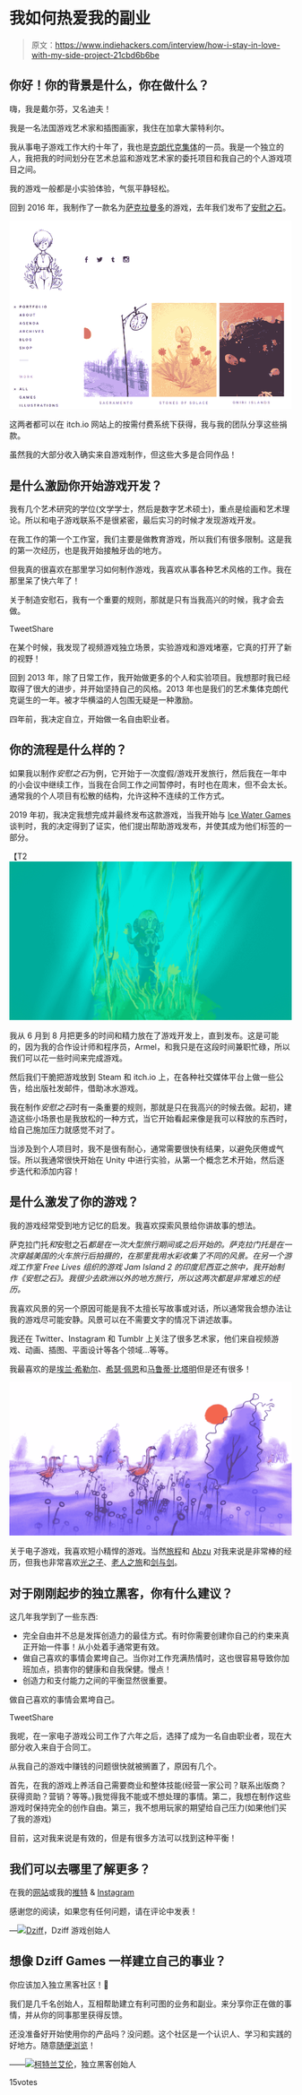 # 我如何热爱我的副业

> 原文：<https://www.indiehackers.com/interview/how-i-stay-in-love-with-my-side-project-21cbd6b6be>

## 你好！你的背景是什么，你在做什么？

嗨，我是戴尔芬，又名迪夫！

我是一名法国游戏艺术家和插图画家，我住在加拿大蒙特利尔。

我从事电子游戏工作大约十年了，我也是[克朗代克集体](http://klondike.fr/)的一员。我是一个独立的人，我把我的时间划分在艺术总监和游戏艺术家的委托项目和我自己的个人游戏项目之间。

我的游戏一般都是小实验体验，气氛平静轻松。

回到 2016 年，我制作了一款名为[萨克拉曼多](https://www.dziff.com/?portfolio=sacramento)的游戏，去年我们发布了[安慰之石](https://www.dziff.com/?portfolio=stones-of-solace)。

[![home](img/57d98b769e958d3b8694f77fab7063e5.png)](https://www.dziff.com/m)

这两者都可以在 itch.io 网站上的按需付费系统下获得，我与我的团队分享这些捐款。

虽然我的大部分收入确实来自游戏制作，但这些大多是合同作品！

## 是什么激励你开始游戏开发？

我有几个艺术研究的学位(文学学士，然后是数字艺术硕士)，重点是绘画和艺术理论。所以和电子游戏联系不是很紧密，最后实习的时候才发现游戏开发。

在我工作的第一个工作室，我们主要是做教育游戏，所以我们有很多限制。这是我的第一次经历，也是我开始接触牙齿的地方。

但我真的很喜欢在那里学习如何制作游戏，我喜欢从事各种艺术风格的工作。我在那里呆了快六年了！

关于制造安慰石，我有一个重要的规则，那就是只有当我高兴的时候，我才会去做。

TweetShare

在某个时候，我发现了视频游戏独立场景，实验游戏和游戏堵塞，它真的打开了新的视野！

回到 2013 年，除了日常工作，我开始做更多的个人和实验项目。我想那时我已经取得了很大的进步，并开始坚持自己的风格。2013 年也是我们的艺术集体克朗代克诞生的一年。被才华横溢的人包围无疑是一种激励。

四年前，我决定自立，开始做一名自由职业者。

## 你的流程是什么样的？

如果我以制作*安慰之石*为例，它开始于一次度假/游戏开发旅行，然后我在一年中的小会议中继续工作，当我在合同工作之间暂停时，有时也在周末，但不会太长。通常我的个人项目有松散的结构，允许这种不连续的工作方式。

2019 年初，我决定我想完成并最终发布这款游戏，当我开始与 [Ice Water Games](http://www.icewatergames.com/) 谈判时，我的决定得到了证实，他们提出帮助游戏发布，并使其成为他们标签的一部分。

【T2![Delphine's game, Stones of Solace](img/edfc57ae6ae39bcfefbd8611fc551c7a.png)

我从 6 月到 8 月把更多的时间和精力放在了游戏开发上，直到发布。这是可能的，因为我的合作设计师和程序员，Armel，和我只是在这段时间兼职忙碌，所以我们可以花一些时间来完成游戏。

然后我们干脆把游戏放到 Steam 和 itch.io 上，在各种社交媒体平台上做一些公告，给出版社发邮件，借助冰水游戏。

我在制作*安慰之石*时有一条重要的规则，那就是只在我高兴的时候去做。起初，建造这些小场景也是我放松的一种方式，当它开始看起来像是我可以释放的东西时，给自己施加压力就感觉不对了。

当涉及到个人项目时，我不是很有耐心，通常需要很快有结果，以避免厌倦或气馁。所以我通常很快开始在 Unity 中进行实验，从第一个概念艺术开始，然后逐步迭代和添加内容！

## 是什么激发了你的游戏？

我的游戏经常受到地方记忆的启发。我喜欢探索风景给你讲故事的想法。

萨克拉门托*和*安慰之石*都是在一次大型旅行期间或之后开始的。萨克拉门托是在一次穿越美国的火车旅行后拍摄的，在那里我用水彩收集了不同的风景。在另一个游戏工作室 Free Lives 组织的游戏 Jam Island 2 的印度尼西亚之旅中，我开始制作《安慰之石》。我很少去欧洲以外的地方旅行，所以这两次都是非常难忘的经历。*

我喜欢风景的另一个原因可能是我不太擅长写故事或对话，所以通常我会想办法让我的游戏尽可能安静。风景可以在不需要文字的情况下讲述故事。

我还在 Twitter、Instagram 和 Tumblr 上关注了很多艺术家，他们来自视频游戏、动画、插图、平面设计等各个领域...等等。

我最喜欢的是[埃兰·希勒尔](https://eranhilleli.com/)、[希瑟·佩恩](http://penn.pithytwigs.com/)和[马鲁蒂·比塔明](https://www.koyamori.ca/)但是还有很多！

[![Delphine's game, Sacramento](img/b0830d6fa11db4ea4cb364afe5888245.png)](https://www.dziff.com/m)

关于电子游戏，我喜欢短小精悍的游戏。当然[旅程](https://thatgamecompany.com/journey/)和 [Abzu](https://abzugame.com/) 对我来说是非常棒的经历，但我也非常喜欢[光之子](https://www.ubisoft.com/en-gb/game/child-of-light/)、[老人之旅](http://oldmansjourney.com/)和[剑与剑](http://www.swordandsworcery.com/)。

## 对于刚刚起步的独立黑客，你有什么建议？

这几年我学到了一些东西:

*   完全自由并不总是发挥创造力的最佳方式。有时你需要创建你自己的约束来真正开始一件事！从小处着手通常更有效。
*   做自己喜欢的事情会累垮自己。当你对工作充满热情时，这也很容易导致你加班加点，损害你的健康和自我保健。慢点！
*   创造力和支付能力之间的平衡显然很重要。

做自己喜欢的事情会累垮自己。

TweetShare

我呢，在一家电子游戏公司工作了六年之后，选择了成为一名自由职业者，现在大部分收入来自于合同工。

从我自己的游戏中赚钱的问题很快就被搁置了，原因有几个。

首先，在我的游戏上养活自己需要商业和整体技能(经营一家公司？联系出版商？获得资助？营销？等等。)我觉得我不能或不想处理的事情。第二，我想在制作这些游戏时保持完全的创作自由。第三，我不想用玩家的期望给自己压力(如果他们买了我的游戏)

目前，这对我来说是有效的，但是有很多方法可以找到这种平衡！

## 我们可以去哪里了解更多？

在我的[网站](https://www.dziff.com/)或我的[推特](https://twitter.com/dzifyr) & [Instagram](https://www.instagram.com/dzifyr/)

感谢您的阅读，如果您有任何问题，请在评论中发表！

—[<picture id="ember8160734" class="user-avatar ember-view user-link__avatar">![](img/82bd3bb4769a3aa1cd13889ee7c0fa91.png)</picture>Dziff](/Dziff?id=xmLtXv39vxgoXLmSbxRp8nJl8eA2)，Dziff 游戏创始人

## 想像 Dziff Games 一样建立自己的事业？

你应该加入独立黑客社区！🤗

我们是几千名创始人，互相帮助建立有利可图的业务和副业。来分享你正在做的事情，并从你的同事那里获得反馈。

还没准备好开始使用你的产品吗？没问题。这个社区是一个认识人、学习和实践的好地方。随意[随便浏览](/)！

——[<picture id="ember8160739" class="user-avatar ember-view user-link__avatar">![](img/82bd3bb4769a3aa1cd13889ee7c0fa91.png)</picture>柯特兰艾伦](/csallen?id=ibTLPyjwVebnZjMGKvz6ztarnuV2)，独立黑客创始人

15votes